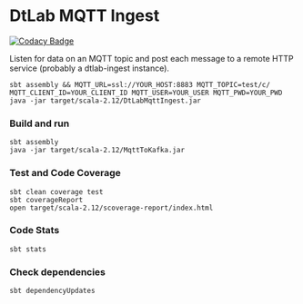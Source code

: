 # DtLab MQTT Ingest

[![Codacy Badge](https://api.codacy.com/project/badge/Grade/25295eb70b8d463486773644f4b1c215)](https://app.codacy.com/gh/SoMind/dtlab-ingest-mqtt?utm_source=github.com&utm_medium=referral&utm_content=SoMind/dtlab-ingest-mqtt&utm_campaign=Badge_Grade_Dashboard)

Listen for data on an MQTT topic and post each message to a remote HTTP service (probably a dtlab-ingest instance).

```console
sbt assembly && MQTT_URL=ssl://YOUR_HOST:8883 MQTT_TOPIC=test/c/ MQTT_CLIENT_ID=YOUR_CLIENT_ID MQTT_USER=YOUR_USER MQTT_PWD=YOUR_PWD java -jar target/scala-2.12/DtLabMqttIngest.jar
```

### Build and run

```console
sbt assembly
java -jar target/scala-2.12/MqttToKafka.jar
```

### Test and Code Coverage

```console
sbt clean coverage test
sbt coverageReport
open target/scala-2.12/scoverage-report/index.html
```

### Code Stats

```console
sbt stats
```
### Check dependencies

```console
sbt dependencyUpdates
```

